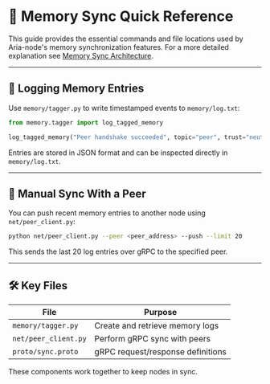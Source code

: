 
# 📝 Memory Sync Quick Reference

This guide provides the essential commands and file locations used by Aria-node's memory synchronization features. For a more detailed explanation see [Memory Sync Architecture](grpc_sync.md).

---

## 💾 Logging Memory Entries

Use `memory/tagger.py` to write timestamped events to `memory/log.txt`:


```python
from memory.tagger import log_tagged_memory

log_tagged_memory("Peer handshake succeeded", topic="peer", trust="neutral")
```


Entries are stored in JSON format and can be inspected directly in `memory/log.txt`.

---

## 🔁 Manual Sync With a Peer

You can push recent memory entries to another node using `net/peer_client.py`:

```bash
python net/peer_client.py --peer <peer_address> --push --limit 20
```

This sends the last 20 log entries over gRPC to the specified peer.

---

## 🛠 Key Files

| File | Purpose |
|------|---------|
| `memory/tagger.py` | Create and retrieve memory logs |
| `net/peer_client.py` | Perform gRPC sync with peers |
| `proto/sync.proto` | gRPC request/response definitions |

These components work together to keep nodes in sync.


